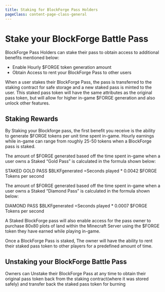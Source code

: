 ```yaml
---
title: Staking for BlockForge Pass Holders
pageClass: content-page-class-general
---
```


# Stake your BlockForge Battle Pass
BlockForge Pass Holders can stake their pass to obtain access to additional benefits mentioned below:
* Enable Hourly $FORGE token generation amount
* Obtain Access to rent your BlockForge Pass to other users

When a user stakes their BlockForge Pass, the pass is transferred to the staking contract for safe storage and a new staked pass is minted to the user. This staked pass token will have the same attributes as the original pass token, but will allow for higher in-game $FORGE generation and also unlock other features.


## Staking Rewards
By Staking your Blockforge pass, the first benefit you receive is the ability to generate $FORGE tokens per unit time spent in-game. Hourly earnings while in-game can range from roughly 25-50 tokens when a BlockForge pass is staked.  

The amount of $FORGE generated based off the time spent in-game when a user owns a  Staked “Gold Pass”  is calculated in the formula shown below:

   STAKED GOLD PASS $BLKFgenerated =Seconds played * 0.0042 $FORGE Tokens per second

The amount of $FORGE generated based off the time spent in-game when a user owns a  Staked “Diamond Pass”  is calculated in the formula shown below:

   DIAMOND PASS $BLKFgenerated =Seconds played * 0.0007 $FORGE Tokens per second  

A Staked BlockForge pass will also enable access for the pass owner to purchase 80x80 plots of land within the Minecraft Server using the $FORGE token they have earned while playing in-game.

Once a BlockForge Pass is staked, The owner will have the ability to rent their staked pass token to other players for a predefined amount of time.

## Unstaking your BlockForge Battle Pass

Owners can Unstake their BlockForge Pass at any time to obtain their original pass token back from the staking contract(where it was stored safely) and transfer back the staked pass token for burning
